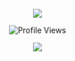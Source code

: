 <p align="center">
  <img src="https://skillicons.dev/icons?i=html,css,js,cs,cpp,lua,py,bootstrap,jquery"/>
</p>

<p align="center">
  <img src="https://count.getloli.com/get/@:x64assembly" alt="Profile Views"/>
</p>

<p align="center">
  <img src="https://lanyard.cnrad.dev/api/1187846911466676444" href="https://discord.com/users/1187846911466676444"/>
</p>
